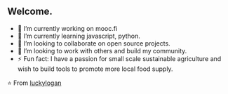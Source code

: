 

<h2> Welcome.</h2>

- 🔭 I’m currently working on mooc.fi 
- 🌱 I’m currently learning javascript, python. 
- 👯 I’m looking to collaborate on open source projects. 
- 🤔 I’m looking to work with others and build my community. 
- ⚡ Fun fact: I have a passion for small scale sustainable agriculture and wish to build tools to promote more local food supply. 






⭐️ From [luckylogan](https://github.com/luckylogan)
